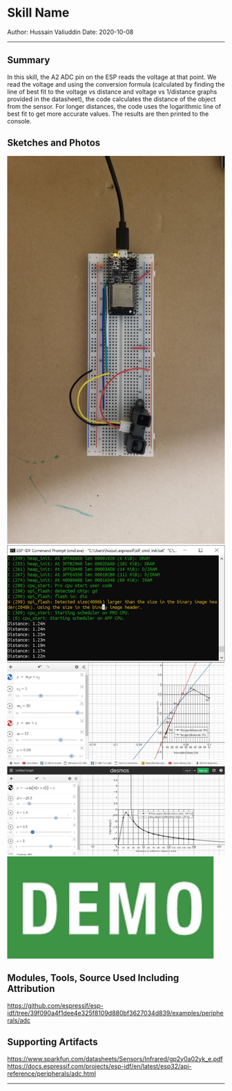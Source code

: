 # Skill Name

Author: Hussain Valiuddin
Date: 2020-10-08

---

## Summary

In this skill, the A2 ADC pin on the ESP reads the voltage at that point. We read the voltage and using the conversion formula (calculated by finding the line of best fit to the voltage vs distance and voltage vs 1/distance graphs provided in the datasheet), the code calculates the distance of the object from the sensor. For longer distances, the code uses the logarithmic line of best fit to get more accurate values. The results are then printed to the console.

## Sketches and Photos

![skill12](images/skill15.JPG)
![console](images/console.JPG)
![linear](images/linear.JPG)
![curve](images/curve.JPG)
[![Video](images/demo.JPG)](https://drive.google.com/file/d/128_h8JxtbKVUPhJu3gcsAd8TnwNuS3LD/view?usp=sharing)

## Modules, Tools, Source Used Including Attribution

https://github.com/espressif/esp-idf/tree/39f090a4f1dee4e325f8109d880bf3627034d839/examples/peripherals/adc

## Supporting Artifacts

https://www.sparkfun.com/datasheets/Sensors/Infrared/gp2y0a02yk_e.pdf
https://docs.espressif.com/projects/esp-idf/en/latest/esp32/api-reference/peripherals/adc.html

---
